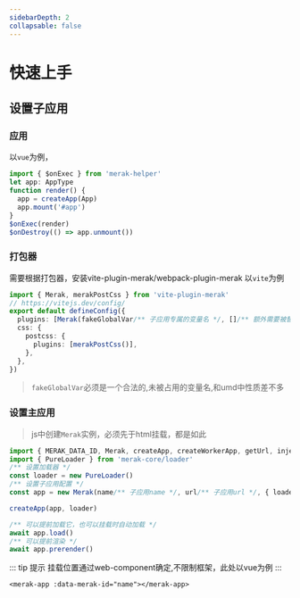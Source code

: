 ```yaml
---
sidebarDepth: 2
collapsable: false
---
```


# 快速上手


## 设置子应用
### 应用
以`vue`为例，
```ts
import { $onExec } from 'merak-helper'
let app: AppType
function render() {
  app = createApp(App)
  app.mount('#app')
}
$onExec(render)
$onDestroy(() => app.unmount())
```
### 打包器
需要根据打包器，安装vite-plugin-merak/webpack-plugin-merak
以`vite`为例
```ts
import { Merak, merakPostCss } from 'vite-plugin-merak'
// https://vitejs.dev/config/
export default defineConfig({
  plugins: [Merak(fakeGlobalVar/** 子应用专属的变量名 */, []/** 额外需要被替换的全局变量 */,)],
  css: {
    postcss: {
      plugins: [merakPostCss()],
    },
  },
})
```
> `fakeGlobalVar`必须是一个合法的,未被占用的变量名,和umd中性质差不多




### 设置主应用
> js中创建`Merak`实例，必须先于html挂载，都是如此


```ts
import { MERAK_DATA_ID, Merak, createApp, createWorkerApp, getUrl, injectStyle } from 'merak-core'
import { PureLoader } from 'merak-core/loader'
/** 设置加载器 */
const loader = new PureLoader()
/** 设置子应用配置 */
const app = new Merak(name/** 子应用name */, url/** 子应用url */, { loader })

createApp(app, loader)

/** 可以提前加载它，也可以挂载时自动加载 */
await app.load()
/** 可以提前渲染 */
await app.prerender()
```
::: tip 提示
挂载位置通过web-component确定,不限制框架，此处以vue为例
:::

```vue
<merak-app :data-merak-id="name"></merak-app>
```

